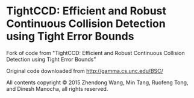 # TightCCD: Efficient and Robust Continuous Collision Detection using Tight Error Bounds

Fork of code from "TightCCD: Efficient and Robust Continuous Collision Detection using Tight Error Bounds"

Original code downloaded from http://gamma.cs.unc.edu/BSC/

All contents copyright © 2015 Zhendong Wang, Min Tang, Ruofeng Tong, and Dinesh Manocha, all rights reserved.

